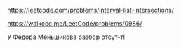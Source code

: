https://leetcode.com/problems/interval-list-intersections/

https://walkccc.me/LeetCode/problems/0986/

У Федора Меньшикова разбор отсут-т!
